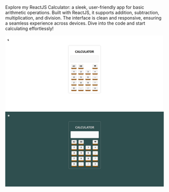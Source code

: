 Explore my ReactJS Calculator: a sleek, user-friendly app for basic arithmetic operations. Built with ReactJS, it supports addition, subtraction, multiplication, and division. The interface is clean and responsive, ensuring a seamless experience across devices. Dive into the code and start calculating effortlessly!


<img src='https://github.com/Rojak21/Calculator/blob/main/images/image1.png'/><br/>
<img src='https://github.com/Rojak21/Calculator/blob/main/images/image2.png'/>
